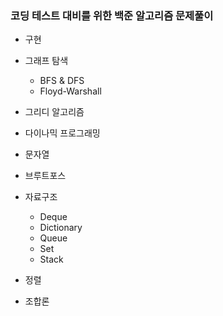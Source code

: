 ### 코딩 테스트 대비를 위한 백준 알고리즘 문제풀이
* 구현

* 그래프 탐색
   * BFS & DFS
   * Floyd-Warshall

* 그리디 알고리즘

* 다이나믹 프로그래밍

* 문자열

* 브루트포스

* 자료구조
   * Deque
   * Dictionary
   * Queue
   * Set
   * Stack
  
* 정렬

* 조합론
